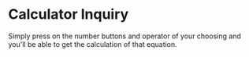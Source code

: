 # Calculator Inquiry 
Simply press on the number buttons and operator of your choosing and you'll be able to get the calculation of that equation. 